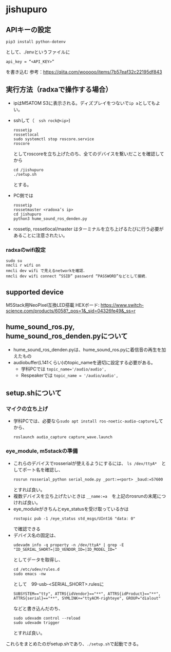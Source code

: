 # jishupuro

## APIキーの設定
```
pip3 install python-dotenv
```
として、./envというファイルに
```
api_key = “<API_KEY>”
```
を書き込む
参考：https://qiita.com/wooooo/items/7b57eaf32c22195df843


## 実行方法（radxaで操作する場合）
- ipはM5ATOM S3に表示される。ディズプレイをつないで`ip a`としてもよい。
- sshして（　`ssh rock@<ip>`)
  ```
  rossetip
  rossetlocal
  sudo systemctl stop roscore.service
  roscore
  ```
  としてroscoreを立ち上げたのち、全てのデバイスを繋いだことを確認してから
  ```
  cd /jishupuro
  ./setup.sh
  ```
  とする。

- PC側では
  ```
  rossetip
  rossetmaster <radoxa’s ip>
  cd jishupuro
  python3 hume_sound_ros_denden.py
  ```
- rossetip, rossetlocal/master はターミナルを立ち上げるたびに行う必要があることに注意されたい。

### radxaのwifi設定
```
sudo su
nmcli r wifi on
nmcli dev wifi で見えるnetworkを確認．
nmcli dev wifi connect “SSID” password “PASSWORD”などとして接続．
```

## supported device
M5Stack用NeoPixel互換LED搭載 HEXボード: https://www.switch-science.com/products/6058?_pos=1&_sid=04326fe49&_ss=r


## hume_sound_ros.py, hume_sound_ros_denden.pyについて
- hume_sound_ros_denden.pyは、hume_sound_ros.pyに着信音の再生を加えたもの
- audiobuffer(L141くらい)のtopic_nameを適切に設定する必要がある。
  * 学科PCでは `topic_name='/audio/audio',`
  * Respeakerでは `topic_name = '/audio/audio', `

## setup.shについて
### マイクの立ち上げ
- 学科PCでは、必要なら`sudo apt install ros-noetic-audio-capture`してから、
  ```
  roslaunch audio_capture capture_wave.launch
  ```

### eye_module, m5stackの準備
- これらのデバイスでrosserialが使えるようにするには、 `ls /dev/ttyA*`　としてポート名を確認し、
  ```
  rosrun rosserial_python serial_node.py _port:=<port> _baud:=57600
  ```
  とすれば良い。
- 複数デバイスを立ち上げたいときは `__name:=a`　を上記のrosrunの末尾につければ良い。
- eye_moduleがきちんとeye_statusを受け取っているかは
  ```
  rostopic pub -1 /eye_status std_msgs/UInt16 "data: 0"
  ```
  で確認できる
- デバイス名の固定は、
  ```
  udevadm info -q property -n /dev/ttyA* | grep -E "ID_SERIAL_SHORT=|ID_VENDOR_ID=|ID_MODEL_ID="
  ```
  としてデータを取得し、
  ```
  cd /etc/udev/rules.d
  sudo emacs -nw
  ```
  として　99-usb-<SERIAL_SHORT>.rulesに
  ```
  SUBSYSTEM=="tty", ATTRS{idVendor}=="**", ATTRS{idProduct}=="**", ATTRS{serial}=="**", SYMLINK+="ttyACM-righteye", GROUP="dialout"
  ```
  などと書き込んだのち、
  ```
  sudo udevadm control --reload
  sudo udevadm trigger
  ```
  とすれば良い。

これらをまとめたのがsetup.shであり、`./setup.sh`で起動できる。


